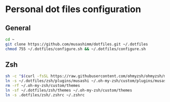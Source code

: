 # Personal dot files configuration

## General

```sh
cd ~
git clone https://github.com/musashimm/dotfiles.git ~/.dotfiles
chmod 755 ~/.dotfiles/configure.sh && ~/.dotfiles/configure.sh
```

## Zsh

```sh
sh -c "$(curl -fsSL https://raw.githubusercontent.com/ohmyzsh/ohmyzsh/master/tools/install.sh)"
ln -s ~/.dotfiles/zsh/plugins/musashi ~/.oh-my-zsh/custom/plugins/musashi
rm -rf ~/.oh-my-zsh/custom/themes
ln -sf ~/.dotfiles/zsh/themes ~/.oh-my-zsh/custom/themes
ln -s .dotfiles/zsh/.zshrc ~/.zshrc
```
